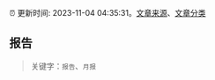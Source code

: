 :alarm_clock: 更新时间: 2023-11-04 04:35:31。[文章来源](/README.md)、[文章分类](/TAGS.md)

## 报告


> 关键字：`报告`、`月报`



